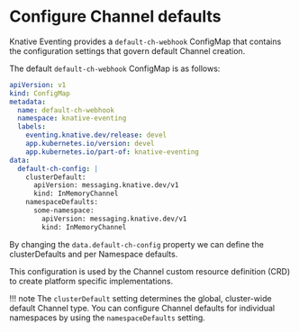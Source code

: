 # Configure Channel defaults

Knative Eventing provides a `default-ch-webhook` ConfigMap that contains the configuration settings that govern default Channel creation.

The default `default-ch-webhook` ConfigMap is as follows:

```yaml
apiVersion: v1
kind: ConfigMap
metadata:
  name: default-ch-webhook
  namespace: knative-eventing
  labels:
    eventing.knative.dev/release: devel
    app.kubernetes.io/version: devel
    app.kubernetes.io/part-of: knative-eventing
data:
  default-ch-config: |
    clusterDefault:
      apiVersion: messaging.knative.dev/v1
      kind: InMemoryChannel
    namespaceDefaults:
      some-namespace:
        apiVersion: messaging.knative.dev/v1
        kind: InMemoryChannel
```

By changing the `data.default-ch-config` property we can define the clusterDefaults and per Namespace defaults.

This configuration is used by the Channel custom resource definition (CRD) to create platform specific implementations.

!!! note
    The `clusterDefault` setting determines the global, cluster-wide default Channel type. You can configure Channel defaults for individual namespaces by using the `namespaceDefaults` setting.
